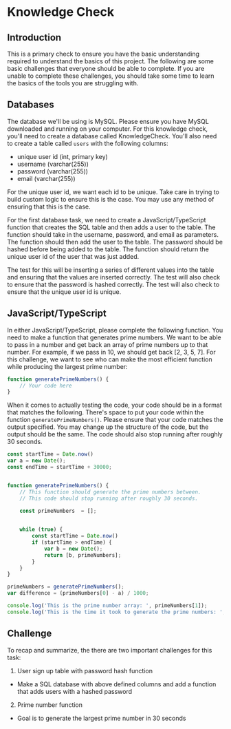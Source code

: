 # Knowledge Check

## Introduction

This is a primary check to ensure you have the basic understanding required to understand the basics of this project. The following are some basic challenges that everyone should be able to complete. If you are unable to complete these challenges, you should take some time to learn the basics of the tools you are struggling with. 

## Databases

The database we'll be using is MySQL. Please ensure you have MySQL downloaded and running on your computer. For this knowledge check, you'll need to create a database called KnowledgeCheck. You'll also need to create a table called `users` with the following columns:

- unique user id (int, primary key)
- username (varchar(255))
- password (varchar(255))
- email (varchar(255))

For the unique user id, we want each id to be unique. Take care in trying to build custom logic to ensure this is the case. You may use any method of ensuring that this is the case.

For the first database task, we need to create a JavaScript/TypeScript function that creates the SQL table and then adds a user to the table. The function should take in the username, password, and email as parameters. The function should then add the user to the table. The password should be hashed before being added to the table. The function should return the unique user id of the user that was just added.

The test for this will be inserting a series of different values into the table and ensuring that the values are inserted correctly. The test will also check to ensure that the password is hashed correctly. The test will also check to ensure that the unique user id is unique.

## JavaScript/TypeScript

In either JavaScript/TypeScript, please complete the following function. You need to make a function that generates prime numbers. We want to be able to pass in a number and get back an array of prime numbers up to that number. For example, if we pass in 10, we should get back [2, 3, 5, 7]. For this challenge, we want to see who can make the most efficient function while producing the largest prime number:

``` javascript
function generatePrimeNumbers() {
    // Your code here
}
```

When it comes to actually testing the code, your code should be in a format that matches the following. There's space to put your code within the function `generatePrimeNumbers()`. Please ensure that your code matches the output specified. You may change up the structure of the code, but the output should be the same. The code should also stop running after roughly 30 seconds.

```javascript
const startTime = Date.now()
var a = new Date();
const endTime = startTime + 30000;


function generatePrimeNumbers() {
    // This function should generate the prime numbers between.
    // This code should stop running after roughly 30 seconds.

    const primeNumbers  = [];
    

    while (true) {
        const startTime = Date.now()
        if (startTime > endTime) {
            var b = new Date();
            return [b, primeNumbers];
        }
    }
}

primeNumbers = generatePrimeNumbers();
var difference = (primeNumbers[0] - a) / 1000;

console.log('This is the prime number array: ', primeNumbers[1]);
console.log('This is the time it took to generate the prime numbers: ', difference, 'seconds')
```

## Challenge

To recap and summarize, the there are two important challenges for this task:

1. User sign up table with password hash function
- Make a SQL database with above defined columns and add a function that adds users with a hashed password
2. Prime number function
- Goal is to generate the largest prime number in 30 seconds

